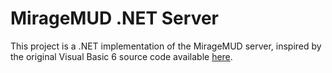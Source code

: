 ﻿# MirageMUD .NET Server

This project is a .NET implementation of the MirageMUD server, inspired by the original Visual Basic 6 source code available [here](https://github.com/Xlithan/MirageMUD).